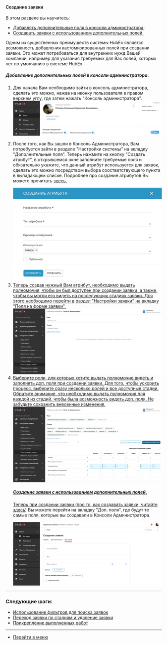 #### Создание заявки
В этом разделе вы научитесь:
<html>
<meta charset="utf-8">
<title>Быстрый переход внутри документа</title>
<ul>
     <li><a href="#createaddfield">Добавлять дополнительные поля в консоли администратора;</a></li>
     <li><a href="#createtickwithaddfield">Создавать заявки с использованием дополнительных полей.</a></li>
</ul>
</html>

Одним из существенных преимуществ системы HubEx является возможность добавления кастомизированных полей при создании заявки. Это может потребоваться для внутренних нужд Вашей компании, например для указания требуемых для Вас полей, которых нет по умолчанию в системе HubEx.

<html>
<body>
<h5 id="createaddfield">Добавление дополнительных полей в консоли администратора.</h5>
<ol type="1">
<li> Для начала Вам необходимо зайти в консоль администратора, сделать это можно, нажав на иконку пользователя в правом верхнем углу, где затем нажать "Консоль администратора". </li>

<img src="/attachments/images/FAQ/USER/AdditionalFields/addfields1.png"/>

<li><p> После того, как Вы зашли в Консоль Администратора, Вам потребуется зайти в разделе "Настройки системы" на вкладку "Дополнительные поля". Теперь нажмите на кнопку "Создать атрибут", в открывшемся окне заполните требуемые поля и обязательно укажите, что данный атрибут используется для заявок, сделать это можно посредством выбора соостветствующего пункта в выпадающем списке. Подробнее про создание атрибутов Вы можете прочитать <a href="https://wiki.hubex.ru/docs/FAQ/RU/admin/TicketAttribute.html"> здесь. </p></li>

<img src="/attachments/images/FAQ/USER/AdditionalFields/addfields2.png"/>

<li> Теперь создав нужный Вам атрибут, необходимо выдать полномочия, чтобы он был доступен при создании заявки, а также, чтобы вы могли его видеть на последующих стадиях заявки. Для этого необходимо перейти в раздел "Настройки заявки" на вкладку "Поля на форме заявки". </li>

<img src="/attachments/images/FAQ/USER/AdditionalFields/addfields3.png"/>

<li> Выберите роли, для которых хотите выдать полномочие видеть и заполнять доп. поля при создании заявки. Для того, чтобы ускорить процесс, выберите сразу несколько ролей и все доступные стадии. Обратите внимание, что необходимо выдать полномочия для каждой из стадий, чтобы была возможность видеть доп. поля. Не забудьте сохранить внесенные изменения. </li>

<img src="/attachments/images/FAQ/USER/AdditionalFields/addfields4.png"/>

<h5 id="createtickwithaddfield">Создание заявки с использованием дополнительных полей.</h5>

 Теперь при создании заявки (про то, как создавать заявки, читайте [здесь](https://wiki.hubex.ru/docs/FAQ/RU/user/CreatingTicket.html)) Вы можете перейти на вкладку "Доп. поля", где будут те самые поля, которые вы создавали в Консоли Администратора.

<img src="/attachments/images/FAQ/USER/AdditionalFields/addfields5.png"/>

</ol>
</body>
</html>



___
### Следующие шаги:
- [Использование фильтров для поиска заявок](./Filters.md)
- [Переход заявки по стадиям и удаление заявки](./ChangingStatus.md)
- [Прикрепление выполненных работ](./AttachingFiles.md)



___
- [Перейти в меню](http://wiki.hubex.ru)
